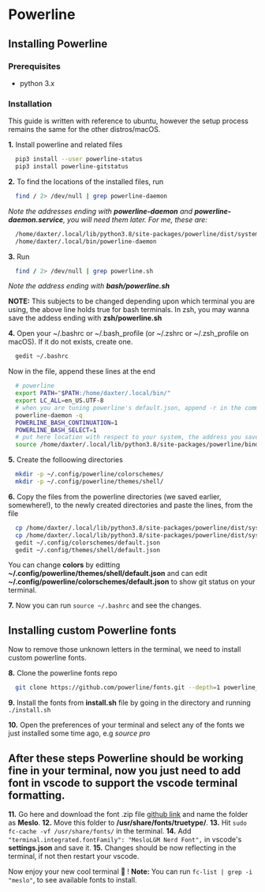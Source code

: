 # Powerline

## Installing Powerline
### Prerequisites
* python 3.x

### Installation
This guide is written with reference to ubuntu, however the setup process remains the same for the other distros/macOS.

**1.** Install powerline and related files
```bash
  pip3 install --user powerline-status
  pip3 install powerline-gitstatus
```

**2.** To find the locations of the installed files, run
```bash
  find / 2> /dev/null | grep powerline-daemon
```
*Note the addresses ending with **powerline-daemon** and **powerline-daemon.service**, you will need them later. For me, these are:*
```bash
  /home/daxter/.local/lib/python3.8/site-packages/powerline/dist/systemd/powerline-daemon.service
  /home/daxter/.local/bin/powerline-daemon
```

**3.** Run
```bash
  find / 2> /dev/null | grep powerline.sh
```
*Note the address ending with **bash/powerline.sh***

**NOTE:** This subjects to be changed depending upon which terminal you are using, the above line holds true for bash terminals. In zsh, you may wanna save the addess ending with **zsh/powerline.sh**

**4.** Open your ~/.bashrc or ~/.bash_profile (or ~/.zshrc or ~/.zsh_profile on macOS). If it do not exists, create one.
```bash
  gedit ~/.bashrc
```
Now in the file, append these lines at the end
```bash
  # powerline
  export PATH="$PATH:/home/daxter/.local/bin/"
  export LC_ALL=en_US.UTF-8
  # when you are tuning powerline's default.json, append -r in the command below, to see changes quickly, after closing and reopening the terminal
  powerline-daemon -q
  POWERLINE_BASH_CONTINUATION=1
  POWERLINE_BASH_SELECT=1
  # put here location with respect to your system, the address you saved earlier
  source /home/daxter/.local/lib/python3.8/site-packages/powerline/bindings/bash/powerline.sh
```
**5.** Create the folloowing directories
```bash
  mkdir -p ~/.config/powerline/colorschemes/
  mkdir -p ~/.config/powerline/themes/shell/
```

**6.** Copy the files from the powerline directories (we saved earlier, somewhere!), to the newly created directories and paste the lines, from the file
```bash
  cp /home/daxter/.local/lib/python3.8/site-packages/powerline/dist/systemd/powerline/config_files/colorschemes/default.json ~/.config/powerline/colorschemes
  cp /home/daxter/.local/lib/python3.8/site-packages/powerline/dist/systemd/powerline/config_files/themes/shell/default.json ~/.config/powerline/themes/shell
  gedit ~/.config/colorschemes/default.json
  gedit ~/.config/themes/shell/default.json
```
You can change **colors** by editting **~/.config/powerline/themes/shell/default.json** and can edit **~/.config/powerline/colorschemes/default.json** to show git status on your terminal.

**7.** Now you can run ```source ~/.bashrc``` and see the changes.

## Installing custom Powerline fonts

Now to remove those unknown letters in the terminal, we need to install custom powerline fonts.

**8.** Clone the powerline fonts repo
```bash
  git clone https://github.com/powerline/fonts.git --depth=1 powerline_fonts
```

**9.** Install the fonts from **install.sh** file by going in the directory and running ```./install.sh```

**10.** Open the preferences of your terminal and select any of the fonts we just installed some time ago, e.g *source pro*

## After these steps Powerline should be working fine in your terminal, now you just need to add font in vscode to support the vscode terminal formatting.
**11.** Go here and download the font .zip file [github link](https://github.com/ryanoasis/nerd-fonts/releases/download/v2.0.0/Meslo.zip) and name the folder as **Meslo**.
**12.** Move this folder to **/usr/share/fonts/truetype/**.
**13.** Hit ```sudo fc-cache -vf /usr/share/fonts/``` in the terminal.
**14.** Add ```"terminal.integrated.fontFamily": "MesloLGM Nerd Font",``` in vscode's **settings.json** and save it.
**15.** Changes should be now reflecting in the terminal, if not then restart your vscode.

Now enjoy your new cool terminal 🎉 !
**Note:** You can run ```fc-list | grep -i "meslo"```, to see available fonts to install.
